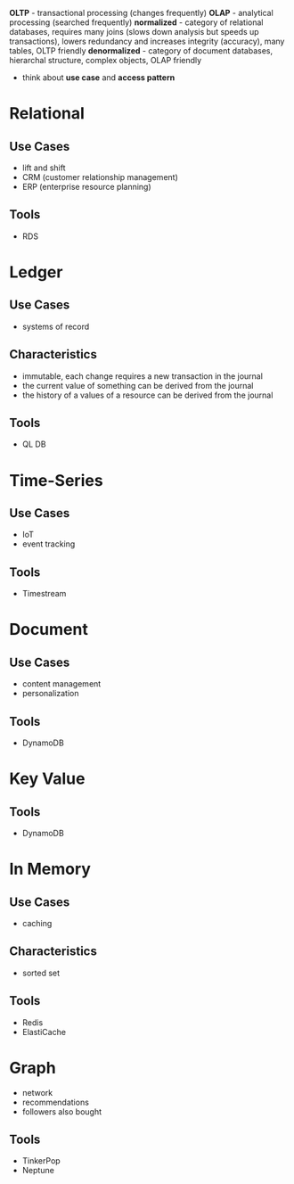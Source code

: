 **OLTP** - transactional processing (changes frequently)
**OLAP** - analytical processing (searched frequently)
**normalized** - category of relational databases, requires many joins (slows down analysis but speeds up transactions), lowers redundancy and increases integrity (accuracy), many tables, OLTP friendly
**denormalized** - category of document databases, hierarchal structure, complex objects, OLAP friendly

- think about **use case** and **access pattern**

# Relational
## Use Cases
- lift and shift
- CRM (customer relationship management)
- ERP (enterprise resource planning)
## Tools
- RDS
# Ledger

## Use Cases
- systems of record


## Characteristics
- immutable, each change requires a new transaction in the journal
- the current value of something can be derived from the journal
- the history of a values of a resource can be derived from the journal

## Tools
- QL DB

# Time-Series
## Use Cases
- IoT
- event tracking
## Tools
- Timestream

# Document
## Use Cases
- content management
- personalization
## Tools
- DynamoDB
# Key Value

## Tools
- DynamoDB

# In Memory

## Use Cases
- caching

## Characteristics
- sorted set

## Tools
- Redis
- ElastiCache

# Graph
- network
- recommendations
- followers also bought
## Tools
- TinkerPop
- Neptune